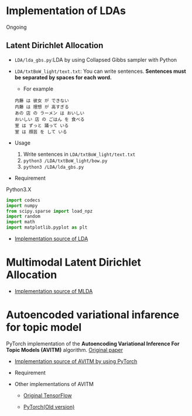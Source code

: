 # Implementation of LDAs
Ongoing
## Latent Dirichlet Allocation
- `LDA/lda_gbs.py`:LDA by using Collapsed Gibbs sampler with Python
- `LDA/txtBoW_light/text.txt`: You can write  sentences. **Sentences must be separated by spaces for each word.**
    - For example
    ```
    内藤 は 彼女 が できない
    内藤 は 理想 が 高すぎる
    あの 店 の ラーメン は おいしい
    おいしい 店 の ごはん を 食べる
    室 は ずっと 踊って いる
    室 は 顔芸 を して いる
    ```
- Usage
    1. Write sentences in `LDA/txtBoW_light/text.txt`
    2. `python3 /LDA/txtBoW_light/bow.py`
    3. `python3 /LDA/lda_gbs.py`

- Requirement

Python3.X

```python
import codecs
import numpy
from scipy.sparse import load_npz
import random
import math
import matplotlib.pyplot as plt
```

- [Implementation source of LDA](https://github.com/naka-tomo/LDA-PY)

# Multimodal Latent Dirichlet Allocation
- [Implementation source of MLDA](https://github.com/naka-tomo/MLDA-PY)

# Autoencoded variational infarence for topic model

PyTorch implementation of the **Autoencoding Variational Inference For Topic Models (AVITM)** algorithm.
[Original paper](https://arxiv.org/abs/1703.01488)

- [Implementation source of AVITM by using PyTorch](https://github.com/vlukiyanov/pt-avitm)

- Requirement


- Other implementations of AVITM
    - [Original TensorFlow](https://github.com/akashgit/autoencoding_vi_for_topic_models)

    - [PyTorch(Old version)](https://github.com/hyqneuron/pytorch-avitm)
